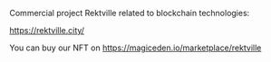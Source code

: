 Commercial project Rektville related to blockchain technologies:

https://rektville.city/

You can buy our NFT on https://magiceden.io/marketplace/rektville
